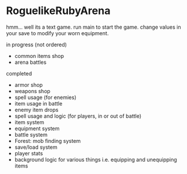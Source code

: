 # RoguelikeRubyArena
 hmm... well its a text game.
 run main to start the game.
 change values in your save to modify your worn equipment.
 
 in progress (not ordered)
  - common items shop
  - arena battles

completed
  - armor shop
  - weapons shop 
  - spell usage (for enemies)
  - item usage in battle
  - enemy item drops
  - spell usage and logic (for players, in or out of battle)
  - item system
  - equipment system 
  - battle system 
  - Forest: mob finding system
  - save/load system
  - player stats
  - background logic for various things i.e. equipping and unequipping items
